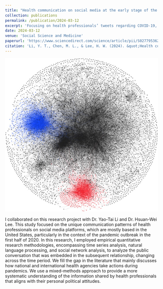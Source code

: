 ```yaml
---
title: "Health communication on social media at the early stage of the pandemic: Examining health professionals’ COVID-19 related tweets"
collection: publications
permalink: /publication/2024-03-12
excerpt: 'Focusing on health professionals’ tweets regarding COVID-19, this study examines whether and how those tweets are unique based on their identity as health experts. The data revealed that the infusion of health communication with political opinions, whether pro- or against certain political parties or health policies, reflects values and may deviate from the original purpose of health communication. In addition, sentiment analysis countered the intuitive thought that health experts merely fulfill their role as neutral encyclopedias without excessively carrying sentiment. We conclude by reflecting on the meaning of health communication in relation to the political stances of professionals.'
date: 2024-03-12
venue: 'Social Science and Medicine'
paperurl: 'https://www.sciencedirect.com/science/article/pii/S0277953624001928'
citation: 'Li, Y. T., Chen, M. L., & Lee, H. W. (2024). &quot;Health communication on social media at the early stage of the pandemic: Examining health professionals’ COVID-19 related tweets.&quot; <i>Social Science & Medicine</i>. 116748.'
---
```


![plot](./images/healthtwitter.png)

I collaborated on this research project with Dr. Yao-Tai Li and Dr. Hsuan-Wei Lee. This study focused on the unique communication patterns of health professionals on social media platforms, which are mostly based in the United States, particularly in the context of the pandemic outbreak in the first half of 2020. In this research, I employed empirical quantitative research methodologies, encompassing time series analysis, natural language processing, and social network analysis, to analyze the public conversation that was embedded in the subsequent relationship, changing across the time period. We fill the gap in the literature that mainly discusses how national and international health agencies take actions during pandemics. We use a mixed-methods approach to provide a more systematic understanding of the information shared by health professionals that aligns with their personal political attitudes.


